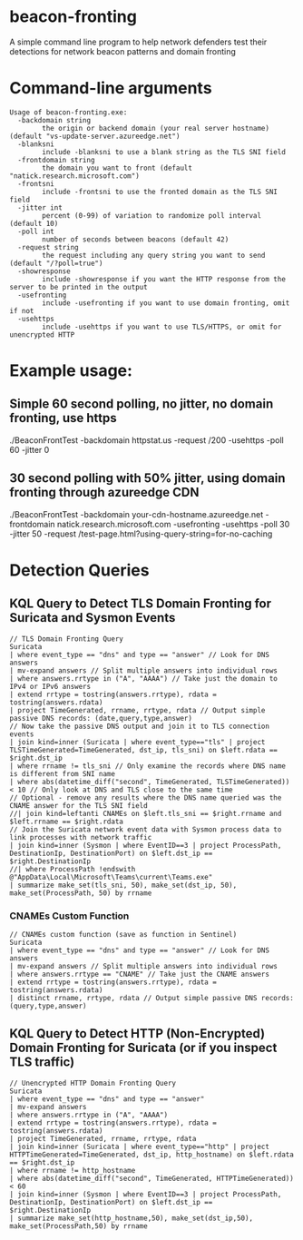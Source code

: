 # beacon-fronting
A simple command line program to help network defenders test their detections for network beacon patterns and domain fronting

# Command-line arguments
```
Usage of beacon-fronting.exe:
  -backdomain string
        the origin or backend domain (your real server hostname) (default "vs-update-server.azureedge.net")
  -blanksni
        include -blanksni to use a blank string as the TLS SNI field
  -frontdomain string
        the domain you want to front (default "natick.research.microsoft.com")
  -frontsni
        include -frontsni to use the fronted domain as the TLS SNI field
  -jitter int
        percent (0-99) of variation to randomize poll interval (default 10)
  -poll int
        number of seconds between beacons (default 42)
  -request string
        the request including any query string you want to send (default "/?poll=true")
  -showresponse
        include -showresponse if you want the HTTP response from the server to be printed in the output
  -usefronting
        include -usefronting if you want to use domain fronting, omit if not
  -usehttps
        include -usehttps if you want to use TLS/HTTPS, or omit for unencrypted HTTP
```
# Example usage:
## Simple 60 second polling, no jitter, no domain fronting, use https
./BeaconFrontTest -backdomain httpstat.us -request /200 -usehttps -poll 60 -jitter 0

## 30 second polling with 50% jitter, using domain fronting through azureedge CDN
./BeaconFrontTest -backdomain your-cdn-hostname.azureedge.net -frontdomain natick.research.microsoft.com -usefronting -usehttps -poll 30 -jitter 50 -request /test-page.html?using-query-string=for-no-caching

# Detection Queries
## KQL Query to Detect TLS Domain Fronting for Suricata and Sysmon Events
```
// TLS Domain Fronting Query
Suricata
| where event_type == "dns" and type == "answer" // Look for DNS answers
| mv-expand answers // Split multiple answers into individual rows
| where answers.rrtype in ("A", "AAAA") // Take just the domain to IPv4 or IPv6 answers
| extend rrtype = tostring(answers.rrtype), rdata = tostring(answers.rdata)
| project TimeGenerated, rrname, rrtype, rdata // Output simple passive DNS records: (date,query,type,answer)
// Now take the passive DNS output and join it to TLS connection events
| join kind=inner (Suricata | where event_type=="tls" | project TLSTimeGenerated=TimeGenerated, dst_ip, tls_sni) on $left.rdata == $right.dst_ip
| where rrname != tls_sni // Only examine the records where DNS name is different from SNI name
| where abs(datetime_diff("second", TimeGenerated, TLSTimeGenerated)) < 10 // Only look at DNS and TLS close to the same time
// Optional - remove any results where the DNS name queried was the CNAME answer for the TLS SNI field
//| join kind=leftanti CNAMEs on $left.tls_sni == $right.rrname and $left.rrname == $right.rdata
// Join the Suricata network event data with Sysmon process data to link processes with network traffic
| join kind=inner (Sysmon | where EventID==3 | project ProcessPath, DestinationIp, DestinationPort) on $left.dst_ip == $right.DestinationIp
//| where ProcessPath !endswith @"AppData\Local\Microsoft\Teams\current\Teams.exe"
| summarize make_set(tls_sni, 50), make_set(dst_ip, 50), make_set(ProcessPath, 50) by rrname
```

### CNAMEs Custom Function
```
// CNAMEs custom function (save as function in Sentinel)
Suricata
| where event_type == "dns" and type == "answer" // Look for DNS answers
| mv-expand answers // Split multiple answers into individual rows
| where answers.rrtype == "CNAME" // Take just the CNAME answers
| extend rrtype = tostring(answers.rrtype), rdata = tostring(answers.rdata)
| distinct rrname, rrtype, rdata // Output simple passive DNS records: (query,type,answer)
```

## KQL Query to Detect HTTP (Non-Encrypted) Domain Fronting for Suricata (or if you inspect TLS traffic)
```
// Unencrypted HTTP Domain Fronting Query
Suricata
| where event_type == "dns" and type == "answer"
| mv-expand answers
| where answers.rrtype in ("A", "AAAA")
| extend rrtype = tostring(answers.rrtype), rdata = tostring(answers.rdata)
| project TimeGenerated, rrname, rrtype, rdata
| join kind=inner (Suricata | where event_type=="http" | project HTTPTimeGenerated=TimeGenerated, dst_ip, http_hostname) on $left.rdata == $right.dst_ip
| where rrname != http_hostname
| where abs(datetime_diff("second", TimeGenerated, HTTPTimeGenerated)) < 60
| join kind=inner (Sysmon | where EventID==3 | project ProcessPath, DestinationIp, DestinationPort) on $left.dst_ip == $right.DestinationIp
| summarize make_set(http_hostname,50), make_set(dst_ip,50), make_set(ProcessPath,50) by rrname
```

